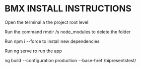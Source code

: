 # BMX INSTALL INSTRUCTIONS

Open the terminal a the project root level

Run the command rmdir /s node_modules to delete the folder

Run npm i --force to install new dependencies

Run ng serve ro run the app

ng build --configuration production --base-href /bipresentstest/